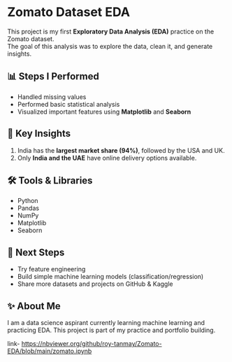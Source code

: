 # Zomato Dataset EDA

This project is my first **Exploratory Data Analysis (EDA)** practice on the Zomato dataset.  
The goal of this analysis was to explore the data, clean it, and generate insights.

## 📊 Steps I Performed
- Handled missing values  
- Performed basic statistical analysis  
- Visualized important features using **Matplotlib** and **Seaborn**   

## 🔑 Key Insights
1. India has the **largest market share (94%)**, followed by the USA and UK.  
2. Only **India and the UAE** have online delivery options available.    

## 🛠️ Tools & Libraries
- Python  
- Pandas  
- NumPy  
- Matplotlib  
- Seaborn  

## 🚀 Next Steps
- Try feature engineering  
- Build simple machine learning models (classification/regression)  
- Share more datasets and projects on GitHub & Kaggle  

## ✨ About Me
I am a data science aspirant currently learning machine learning and practicing EDA.
This project is part of my practice and portfolio building.

link- https://nbviewer.org/github/roy-tanmay/Zomato-EDA/blob/main/zomato.ipynb
